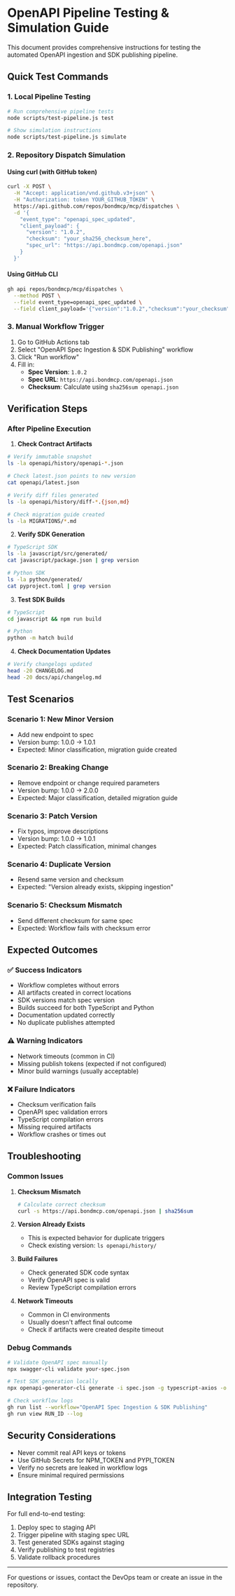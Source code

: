 # OpenAPI Pipeline Testing & Simulation Guide

This document provides comprehensive instructions for testing the automated OpenAPI ingestion and SDK publishing pipeline.

## Quick Test Commands

### 1. Local Pipeline Testing
```bash
# Run comprehensive pipeline tests
node scripts/test-pipeline.js test

# Show simulation instructions
node scripts/test-pipeline.js simulate
```

### 2. Repository Dispatch Simulation

#### Using curl (with GitHub token)
```bash
curl -X POST \
  -H "Accept: application/vnd.github.v3+json" \
  -H "Authorization: token YOUR_GITHUB_TOKEN" \
  https://api.github.com/repos/bondmcp/mcp/dispatches \
  -d '{
    "event_type": "openapi_spec_updated",
    "client_payload": {
      "version": "1.0.2",
      "checksum": "your_sha256_checksum_here",
      "spec_url": "https://api.bondmcp.com/openapi.json"
    }
  }'
```

#### Using GitHub CLI
```bash
gh api repos/bondmcp/mcp/dispatches \
  --method POST \
  --field event_type=openapi_spec_updated \
  --field client_payload='{"version":"1.0.2","checksum":"your_checksum","spec_url":"https://api.bondmcp.com/openapi.json"}'
```

### 3. Manual Workflow Trigger

1. Go to GitHub Actions tab
2. Select "OpenAPI Spec Ingestion & SDK Publishing" workflow
3. Click "Run workflow"
4. Fill in:
   - **Spec Version**: `1.0.2`
   - **Spec URL**: `https://api.bondmcp.com/openapi.json`
   - **Checksum**: Calculate using `sha256sum openapi.json`

## Verification Steps

### After Pipeline Execution

1. **Check Contract Artifacts**
```bash
# Verify immutable snapshot
ls -la openapi/history/openapi-*.json

# Check latest.json points to new version
cat openapi/latest.json

# Verify diff files generated
ls -la openapi/history/diff-*.{json,md}

# Check migration guide created
ls -la MIGRATIONS/*.md
```

2. **Verify SDK Generation**
```bash
# TypeScript SDK
ls -la javascript/src/generated/
cat javascript/package.json | grep version

# Python SDK  
ls -la python/generated/
cat pyproject.toml | grep version
```

3. **Test SDK Builds**
```bash
# TypeScript
cd javascript && npm run build

# Python
python -m hatch build
```

4. **Check Documentation Updates**
```bash
# Verify changelogs updated
head -20 CHANGELOG.md
head -20 docs/api/changelog.md
```

## Test Scenarios

### Scenario 1: New Minor Version
- Add new endpoint to spec
- Version bump: 1.0.0 → 1.0.1
- Expected: Minor classification, migration guide created

### Scenario 2: Breaking Change
- Remove endpoint or change required parameters
- Version bump: 1.0.0 → 2.0.0  
- Expected: Major classification, detailed migration guide

### Scenario 3: Patch Version
- Fix typos, improve descriptions
- Version bump: 1.0.0 → 1.0.1
- Expected: Patch classification, minimal changes

### Scenario 4: Duplicate Version
- Resend same version and checksum
- Expected: "Version already exists, skipping ingestion"

### Scenario 5: Checksum Mismatch
- Send different checksum for same spec
- Expected: Workflow fails with checksum error

## Expected Outcomes

### ✅ Success Indicators
- Workflow completes without errors
- All artifacts created in correct locations
- SDK versions match spec version
- Builds succeed for both TypeScript and Python
- Documentation updated correctly
- No duplicate publishes attempted

### ⚠️ Warning Indicators  
- Network timeouts (common in CI)
- Missing publish tokens (expected if not configured)
- Minor build warnings (usually acceptable)

### ❌ Failure Indicators
- Checksum verification fails
- OpenAPI spec validation errors
- TypeScript compilation errors
- Missing required artifacts
- Workflow crashes or times out

## Troubleshooting

### Common Issues

1. **Checksum Mismatch**
   ```bash
   # Calculate correct checksum
   curl -s https://api.bondmcp.com/openapi.json | sha256sum
   ```

2. **Version Already Exists**
   - This is expected behavior for duplicate triggers
   - Check existing version: `ls openapi/history/`

3. **Build Failures**
   - Check generated SDK code syntax
   - Verify OpenAPI spec is valid
   - Review TypeScript compilation errors

4. **Network Timeouts**
   - Common in CI environments
   - Usually doesn't affect final outcome
   - Check if artifacts were created despite timeout

### Debug Commands

```bash
# Validate OpenAPI spec manually
npx swagger-cli validate your-spec.json

# Test SDK generation locally
npx openapi-generator-cli generate -i spec.json -g typescript-axios -o test-output

# Check workflow logs
gh run list --workflow="OpenAPI Spec Ingestion & SDK Publishing"
gh run view RUN_ID --log
```

## Security Considerations

- Never commit real API keys or tokens
- Use GitHub Secrets for NPM_TOKEN and PYPI_TOKEN
- Verify no secrets are leaked in workflow logs
- Ensure minimal required permissions

## Integration Testing

For full end-to-end testing:

1. Deploy spec to staging API
2. Trigger pipeline with staging spec URL
3. Test generated SDKs against staging
4. Verify publishing to test registries
5. Validate rollback procedures

---

For questions or issues, contact the DevOps team or create an issue in the repository.